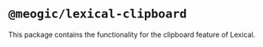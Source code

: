 # `@meogic/lexical-clipboard`

This package contains the functionality for the clipboard feature of Lexical.
